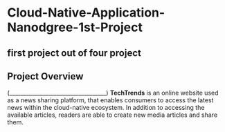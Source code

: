 # Cloud-Native-Application-Nanodgree-1st-Project
## first project out of four project

## Project Overview
(___________________________________) 
**TechTrends** is an online website used as a news sharing platform, that enables consumers to access the latest news within the cloud-native ecosystem.
In addition to accessing the available articles, readers are able to create new media articles and share them.
